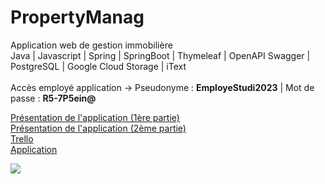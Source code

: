 # PropertyManag
Application web de gestion immobilière </br>
Java | Javascript | Spring | SpringBoot | Thymeleaf | OpenAPI Swagger | PostgreSQL | Google Cloud Storage | iText
<br>
<br>
Accès employé application -> Pseudonyme : <b>EmployeStudi2023</b> | Mot de passe : <b>R5-7P5ein@</b>

<a target="_blank" href="https://www.loom.com/share/0c617114c3f04442a27df2371d096294">Présentation de l'application (1ère partie)</a>
</br>
<a target="_blank" href="https://www.loom.com/share/1a456f0d51c5409c91a3ae9773891337">Présentation de l'application (2ème partie)</a>
</br>
<a target="_blank" href="https://trello.com/b/NkeJ8nnW">Trello</a>
</br>
<a target="_blank" href="https://property-manage.herokuapp.com">Application</a>

<img src="https://www.hebergeur-image.com/upload/88.123.95.253-6410a4342f945.png">
